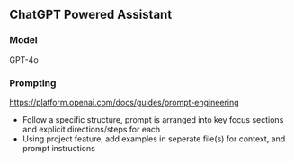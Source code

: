 ## ChatGPT Powered Assistant

### Model 
GPT-4o

### Prompting
https://platform.openai.com/docs/guides/prompt-engineering

- Follow a specific structure, prompt is arranged into key focus sections and explicit directions/steps for each
- Using project feature, add examples in seperate file(s) for context, and prompt instructions